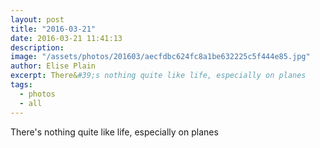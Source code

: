```yaml
---
layout: post
title: "2016-03-21"
date: 2016-03-21 11:41:13
description: 
image: "/assets/photos/201603/aecfdbc624fc8a1be632225c5f444e85.jpg"
author: Elise Plain
excerpt: There&#39;s nothing quite like life, especially on planes
tags: 
  - photos
  - all
---
```


There&#39;s nothing quite like life, especially on planes
<p></p>
